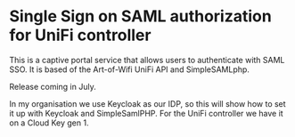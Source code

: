 # Single Sign on SAML authorization for UniFi controller

This is a captive portal service that allows users to authenticate with SAML SSO. It is based of the Art-of-Wifi UniFi API and SimpleSAMLphp.

Release coming in July.

In my organisation we use Keycloak as our IDP, so this will show how to set it up with Keycloak and SimpleSamlPHP. For the UniFi controller we have it on a Cloud Key gen 1.
